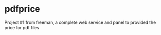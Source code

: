 # pdfprice
Project #1 from freeman, a complete web service and panel to provided the price for pdf files
